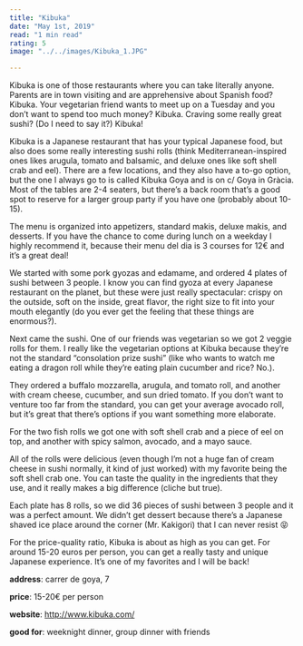 ```yaml
---
title: "Kibuka"
date: "May 1st, 2019"
read: "1 min read" 
rating: 5
image: "../../images/Kibuka_1.JPG"

---
```


Kibuka is one of those restaurants where you can take literally anyone. Parents are in town visiting and are apprehensive about Spanish food? Kibuka. Your vegetarian friend wants to meet up on a Tuesday and you don’t want to spend too much money? Kibuka. Craving some really great sushi? (Do I need to say it?) Kibuka!

Kibuka is a Japanese restaurant that has your typical Japanese food, but also does some really interesting sushi rolls (think Mediterranean-inspired ones likes arugula, tomato and balsamic, and deluxe ones like soft shell crab and eel). There are a few locations, and they also have a to-go option, but the one I always go to is called Kibuka Goya and is on c/ Goya in Gràcia. Most of the tables are 2-4 seaters, but there’s a back room that’s a good spot to reserve for a larger group party if you have one (probably about 10-15).

The menu is organized into appetizers, standard makis, deluxe makis, and desserts. If you have the chance to come during lunch on a weekday I highly recommend it, because their menu del dia is 3 courses for 12€ and it’s a great deal!

We started with some pork gyozas and edamame, and ordered 4 plates of sushi between 3 people. I know you can find gyoza at every Japanese restaurant on the planet, but these were just really spectacular: crispy on the outside, soft on the inside, great flavor, the right size to fit into your mouth elegantly (do you ever get the feeling that these things are enormous?).

Next came the sushi. One of our friends was vegetarian so we got 2 veggie rolls for them. I really like the vegetarian options at Kibuka because they’re not the standard “consolation prize sushi” (like who wants to watch me eating a dragon roll while they’re eating plain cucumber and rice? No.).

They ordered a buffalo mozzarella, arugula, and tomato roll, and another with cream cheese, cucumber, and sun dried tomato. If you don’t want to venture too far from the standard, you can get your average avocado roll, but it’s great that there’s options if you want something more elaborate.

For the two fish rolls we got one with soft shell crab and a piece of eel on top, and another with spicy salmon, avocado, and a mayo sauce.

All of the rolls were delicious (even though I’m not a huge fan of cream cheese in sushi normally, it kind of just worked) with my favorite being the soft shell crab one. You can taste the quality in the ingredients that they use, and it really makes a big difference (cliche but true).

Each plate has 8 rolls, so we did 36 pieces of sushi between 3 people and it was a perfect amount. We didn’t get dessert because there’s a Japanese shaved ice place around the corner (Mr. Kakigori) that I can never resist 😝

For the price-quality ratio, Kibuka is about as high as you can get. For around 15-20 euros per person, you can get a really tasty and unique Japanese experience. It’s one of my favorites and I will be back!

**address**: carrer de goya, 7

**price**: 15-20€ per person

**website**: http://www.kibuka.com/

**good for**: weeknight dinner, group dinner with friends
